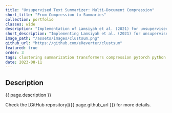 ```yaml
---
title: "Unsupervised Text Summarizer: Multi-Document Compression"
short_title: "From Compression to Summaries"
collection: portfolio
classes: wide
description: "Implementation of Lamsiyah et al. (2021) for unsupervised multi-document extractive summarization, employing transformer and compression-based embeddings, supported by a three-dimensional scoring system for document/sentence relevance."
short_description: "Implementing Lamsiyah et al. (2021) for unsupervised text summarization using different compression techniques."
image_path: "/assets/images/clustsum.png"
github_url: "https://github.com/eReverter/clustsum"
featured: true
order: 3
tags: clustering summarization transformers compression pytorch python nlp
date: 2023-08-11
---
```


Description
-----------
{{ page.description }}

Check the [GitHub repository]({{ page.github_url }}) for more details.
